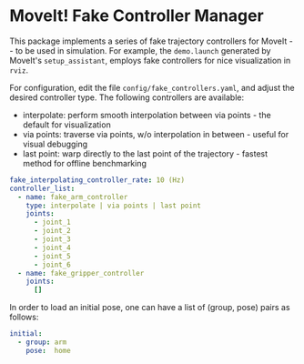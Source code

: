 # MoveIt! Fake Controller Manager

This package implements a series of fake trajectory controllers for MoveIt -- to be used in simulation.
For example, the `demo.launch` generated by MoveIt's `setup_assistant`, employs fake controllers for nice visualization in `rviz`.

For configuration, edit the file `config/fake_controllers.yaml`, and adjust the desired controller type.
The following controllers are available:
- interpolate: perform smooth interpolation between via points - the default for visualization
- via points:  traverse via points, w/o interpolation in between - useful for visual debugging
- last point:  warp directly to the last point of the trajectory - fastest method for offline benchmarking

```yaml
fake_interpolating_controller_rate: 10 (Hz)
controller_list:
  - name: fake_arm_controller
    type: interpolate | via points | last point
    joints:
      - joint_1
      - joint_2
      - joint_3
      - joint_4
      - joint_5
      - joint_6
  - name: fake_gripper_controller
    joints:
      []
```

In order to load an initial pose, one can have a list of (group, pose) pairs as follows:

```yaml
initial:
  - group: arm
    pose:  home
```
